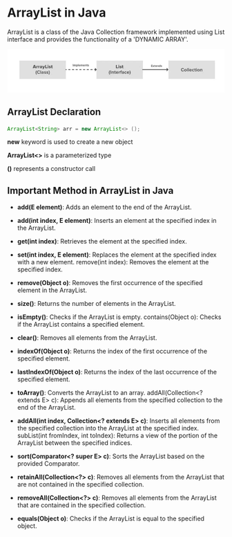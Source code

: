 # ArrayList in Java

ArrayList is a class of the Java Collection framework implemented using List interface and provides the functionality of a 'DYNAMIC ARRAY'.

![](../Assets/img/ArrayList.webp)

## ArrayList Declaration

```java
ArrayList<String> arr = new ArrayList<> ();
```

**new** keyword is used to create a new object

**ArrayList<>** is a parameterized type

**()** represents a constructor call

## Important Method in ArrayList in Java

- **add(E element)**: Adds an element to the end of the ArrayList.

- **add(int index, E element)**: Inserts an element at the specified index in the ArrayList.
- **get(int index)**: Retrieves the element at the specified index.
- **set(int index, E element)**: Replaces the element at the specified index with a new element.
  remove(int index): Removes the element at the specified index.
- **remove(Object o)**: Removes the first occurrence of the specified element in the ArrayList.
- **size()**: Returns the number of elements in the ArrayList.
- **isEmpty()**: Checks if the ArrayList is empty.
  contains(Object o): Checks if the ArrayList contains a specified element.
- **clear()**: Removes all elements from the ArrayList.
- **indexOf(Object o)**: Returns the index of the first occurrence of the specified element.
- **lastIndexOf(Object o)**: Returns the index of the last occurrence of the specified element.
- **toArray()**: Converts the ArrayList to an array.
  addAll(Collection<? extends E> c): Appends all elements from the specified collection to the end of the ArrayList.
- **addAll(int index, Collection<? extends E> c)**: Inserts all elements from the specified collection into the ArrayList at the specified index.
  subList(int fromIndex, int toIndex): Returns a view of the portion of the ArrayList between the specified indices.
- **sort(Comparator<? super E> c)**: Sorts the ArrayList based on the provided Comparator.
- **retainAll(Collection<?> c)**: Removes all elements from the ArrayList that are not contained in the specified collection.
- **removeAll(Collection<?> c)**: Removes all elements from the ArrayList that are contained in the specified collection.
- **equals(Object o)**: Checks if the ArrayList is equal to the specified object.
